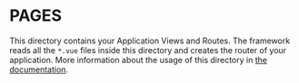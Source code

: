 # PAGES

This directory contains your Application Views and Routes. The framework reads all the `*.vue` files inside this directory and creates the router of your application. More information about the usage of this directory in [the documentation](https://nuxtjs.org/guide/routing).
